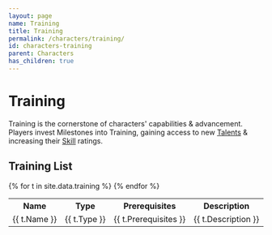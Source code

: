 ```yaml
---
layout: page
name: Training
title: Training
permalink: /characters/training/
id: characters-training
parent: Characters
has_children: true
---
```



# Training
Training is the cornerstone of characters' capabilities & advancement.  Players invest Milestones into Training, gaining access to new [Talents](/characters/talents/) & increasing their [Skill](/characters/skills/) ratings.

## Training List

<table>
    <tr>
        <th>Name</th>
        <th>Type</th>
        <th>Prerequisites</th>
        <th>Description</th>
    </tr>
{% for t in site.data.training %}
    <tr>
        <td>
        {{ t.Name }}
        </td>
        <td>
        {{ t.Type }}
        </td>
        <td>
        {{ t.Prerequisites }}
        </td>
        <td>
        {{ t.Description }}
        </td>
    </tr>
{% endfor %}

</table>